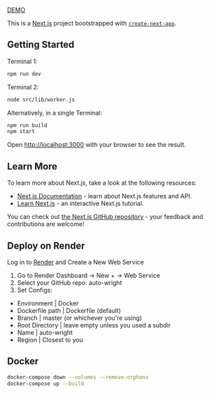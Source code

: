 [DEMO](https://auto-wright.onrender.com/)

This is a [Next.js](https://nextjs.org) project bootstrapped with [`create-next-app`](https://nextjs.org/docs/app/api-reference/cli/create-next-app).

## Getting Started

Terminal 1:

```bash
npm run dev
```

Terminal 2:

```bash
node src/lib/worker.js
```

Alternatively, in a single Terminal:

```bash
npm run build
npm start
```

Open [http://localhost:3000](http://localhost:3000) with your browser to see the result.

## Learn More

To learn more about Next.js, take a look at the following resources:

- [Next.js Documentation](https://nextjs.org/docs) - learn about Next.js features and API.
- [Learn Next.js](https://nextjs.org/learn) - an interactive Next.js tutorial.

You can check out [the Next.js GitHub repository](https://github.com/vercel/next.js) - your feedback and contributions are welcome!

## Deploy on Render

Log in to [Render](https://render.com/) and Create a New Web Service

1. Go to Render Dashboard → New + → Web Service
2. Select your GitHub repo: auto-wright
3. Set Configs:
- Environment | Docker
- Dockerfile path | Dockerfile (default)
- Branch | master (or whichever you're using)
- Root Directory | leave empty unless you used a subdir
- Name | auto-wright
- Region | Closest to you

## Docker

```bash
docker-compose down --volumes --remove-orphans
docker-compose up --build
```

